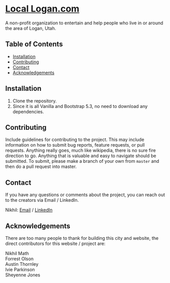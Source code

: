 # [Local Logan.com](https://locallogan.com)

A non-profit organization to entertain and help people who live in or around the area of Logan, Utah.

## Table of Contents

- [Installation](#installation)
- [Contributing](#contributing)
- [Contact](#contact)
- [Acknowledgements](#acknowledgements)




## Installation

1. Clone the repository.
2. Since it is all Vanilla and Bootstrap 5.3, no need to download any dependencies.

## Contributing

Include guidelines for contributing to the project. This may include information on how to submit bug reports, feature requests, or pull requests.
Anything really goes, much like wikipedia, there is no sure fire direction to go. Anything that is valuable and easy to navigate should be submitted. 
To submit, please make a branch of your own from `master` and then do a pull request into master.

## Contact

If you have any questions or comments about the project, you can reach out to the creators via Email / LinkedIn.

Nikhil: [Email](mailto:erulemath@gmail.com) / [LinkedIn](https://www.linkedin.com/in/nikhil-math/)

## Acknowledgements

There are too many people to thank for building this city and website, the direct contributors for this website / project are:

Nikhil Math<br>
Forrest Olson<br>
Austin Thornley<br>
Ivie Parkinson<br>
Sheyenne Jones
